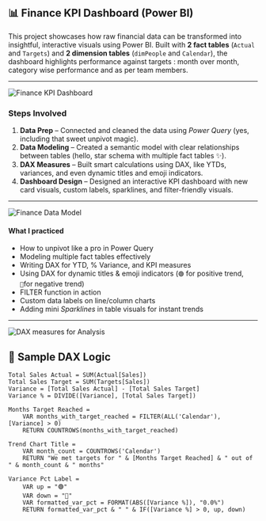 ## 📊 Finance KPI Dashboard (Power BI)

This project showcases how raw financial data can be transformed into insightful, interactive visuals using Power BI.
Built with **2 fact tables** (`Actual` and `Targets`) and **2 dimension tables** (`dimPeople` and `Calendar`), 
the dashboard highlights performance against targets : month over month, category wise performance and as per team members.

---

![Finance KPI Dashboard](https://github.com/user-attachments/assets/77099a1e-5ede-4528-abc4-6e56d9a2a06f)


### Steps Involved

1. **Data Prep** – Connected and cleaned the data using *Power Query* (yes, including that sweet unpivot magic).
2. **Data Modeling** – Created a semantic model with clear relationships between tables (hello, star schema with multiple fact tables ✨).
3. **DAX Measures** – Built smart calculations using DAX, like YTDs, variances, and even dynamic titles and emoji indicators.
4. **Dashboard Design** – Designed an interactive KPI dashboard with new card visuals, custom labels, sparklines, and filter-friendly visuals.

---

![Finance Data Model](https://github.com/user-attachments/assets/d459d816-5082-4b06-b709-0fd169720bd1)



#### What I practiced

- How to unpivot like a pro in Power Query  
- Modeling multiple fact tables effectively  
- Writing DAX for YTD, % Variance, and KPI measures  
- Using DAX for dynamic titles & emoji indicators (`🟢` for positive trend, `🔴`for negative trend)  
- FILTER function in action 
- Custom data labels on line/column charts  
- Adding mini *Sparklines* in table visuals for instant trends  

---



![DAX measures for Analysis](https://github.com/user-attachments/assets/4425d3ad-f5fe-49c7-8fe4-e62d62fd0754)


## 🧠 Sample DAX Logic

```DAX
Total Sales Actual = SUM(Actual[Sales])
Total Sales Target = SUM(Targets[Sales])
Variance = [Total Sales Actual] - [Total Sales Target]
Variance % = DIVIDE([Variance], [Total Sales Target])

```

```dax
Months Target Reached = 
    VAR months_with_target_reached = FILTER(ALL('Calendar'), [Variance] > 0)
    RETURN COUNTROWS(months_with_target_reached)

Trend Chart Title = 
    VAR month_count = COUNTROWS('Calendar')
    RETURN "We met targets for " & [Months Target Reached] & " out of " & month_count & " months"
```

```dax
Variance Pct Label = 
    VAR up = "🟢"
    VAR down = "🔴"
    VAR formatted_var_pct = FORMAT(ABS([Variance %]), "0.0%")
    RETURN formatted_var_pct & " " & IF([Variance %] > 0, up, down)
```
